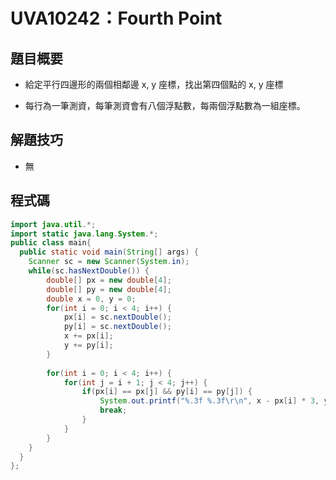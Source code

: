 # UVA10242：Fourth Point

## 題目概要

- 給定平行四邊形的兩個相鄰邊 x, y 座標，找出第四個點的 x, y 座標

- 每行為一筆測資，每筆測資會有八個浮點數，每兩個浮點數為一組座標。

## 解題技巧

- 無

## 程式碼

```java
import java.util.*;
import static java.lang.System.*;
public class main{
  public static void main(String[] args) {
    Scanner sc = new Scanner(System.in);
    while(sc.hasNextDouble()) {
    	double[] px = new double[4];
    	double[] py = new double[4];
    	double x = 0, y = 0;
    	for(int i = 0; i < 4; i++) {
    		px[i] = sc.nextDouble();
    		py[i] = sc.nextDouble();
    		x += px[i];
    		y += py[i];
    	}
    	
    	for(int i = 0; i < 4; i++) {
    		for(int j = i + 1; j < 4; j++) {
    			if(px[i] == px[j] && py[i] == py[j]) {
    				System.out.printf("%.3f %.3f\r\n", x - px[i] * 3, y - py[i] * 3);
    				break;
    			}
    		}
    	}
    }
  }
};
```
